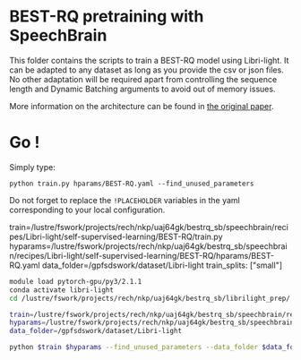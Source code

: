 # BEST-RQ pretraining with SpeechBrain

This folder contains the scripts to train a BEST-RQ model using Libri-light. It can be adapted to any dataset as long as you provide the csv or json files. No other adaptation will be required apart from controlling the sequence length and Dynamic Batching arguments to avoid out of memory issues.

More information on the architecture can be found in [the original paper](https://arxiv.org/pdf/2202.01855.).

# Go !
Simply type:
```shell
python train.py hparams/BEST-RQ.yaml --find_unused_parameters
```

Do not forget to replace the `!PLACEHOLDER` variables in the yaml corresponding to your local configuration.

train=/lustre/fswork/projects/rech/nkp/uaj64gk/bestrq_sb/speechbrain/recipes/Libri-light/self-supervised-learning/BEST-RQ/train.py
hyparams=/lustre/fswork/projects/rech/nkp/uaj64gk/bestrq_sb/speechbrain/recipes/Libri-light/self-supervised-learning/BEST-RQ/hparams/BEST-RQ.yaml
data_folder=/gpfsdswork/dataset/Libri-light
train_splits: ["small"]

```bash
module load pytorch-gpu/py3/2.1.1
conda activate libri-light
cd /lustre/fswork/projects/rech/nkp/uaj64gk/bestrq_sb/librilight_prep/

train=/lustre/fswork/projects/rech/nkp/uaj64gk/bestrq_sb/speechbrain/recipes/Libri-light/self-supervised-learning/BEST-RQ/train.py
hyparams=/lustre/fswork/projects/rech/nkp/uaj64gk/bestrq_sb/speechbrain/recipes/Libri-light/self-supervised-learning/BEST-RQ/hparams/BEST-RQ.yaml
data_folder=/gpfsdswork/dataset/Libri-light

python $train $hyparams --find_unused_parameters --data_folder $data_folder --seconds_per_batch 100 --train_num_buckets 50
```